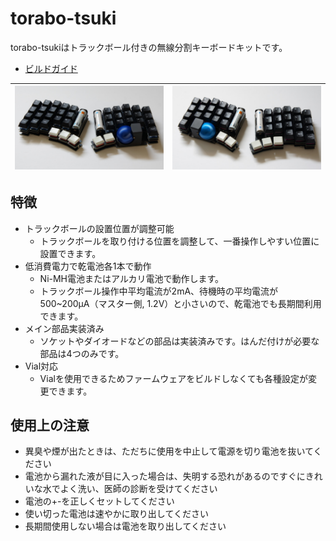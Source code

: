 # torabo-tsuki

torabo-tsukiはトラックボール付きの無線分割キーボードキットです。

* [ビルドガイド](build-guide.md)

| ![](img/main-right.jpg) | ![](img/main-left.jpg)|
|-|-|

## 特徴

* トラックボールの設置位置が調整可能
  * トラックボールを取り付ける位置を調整して、一番操作しやすい位置に設置できます。
* 低消費電力で乾電池各1本で動作
  * Ni-MH電池またはアルカリ電池で動作します。
  * トラックボール操作中平均電流が2mA、待機時の平均電流が500~200μA（マスター側, 1.2V）と小さいので、乾電池でも長期間利用できます。
* メイン部品実装済み
  * ソケットやダイオードなどの部品は実装済みです。はんだ付けが必要な部品は4つのみです。
* Vial対応
  * Vialを使用できるためファームウェアをビルドしなくても各種設定が変更できます。

## 使用上の注意

* 異臭や煙が出たときは、ただちに使用を中止して電源を切り電池を抜いてください
* 電池から漏れた液が目に入った場合は、失明する恐れがあるのですぐにきれいな水でよく洗い、医師の診断を受けてください
* 電池の+-を正しくセットしてください
* 使い切った電池は速やかに取り出してください
* 長期間使用しない場合は電池を取り出してください
